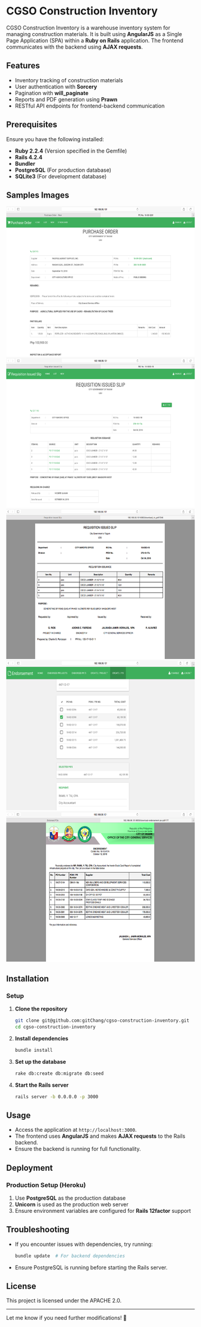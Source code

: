 # CGSO Construction Inventory

CGSO Construction Inventory is a warehouse inventory system for managing construction materials. It is built using **AngularJS** as a Single Page Application (SPA) within a **Ruby on Rails** application. The frontend communicates with the backend using **AJAX requests**.

## Features
- Inventory tracking of construction materials
- User authentication with **Sorcery**
- Pagination with **will_paginate**
- Reports and PDF generation using **Prawn**
- RESTful API endpoints for frontend-backend communication

## Prerequisites
Ensure you have the following installed:
- **Ruby 2.2.4** (Version specified in the Gemfile)
- **Rails 4.2.4**
- **Bundler**
- **PostgreSQL** (For production database)
- **SQLite3** (For development database)

## Samples Images
<img src="https://github.com/gitChang/cgso-construction-inventory/blob/main/app/assets/images/sample/construction-13.png" alt="Purchase Order" height="400">
<img src="https://github.com/gitChang/cgso-construction-inventory/blob/main/app/assets/images/sample/construction-15.png" alt="View Requisition Issued Slip" height="400">
<img src="https://github.com/gitChang/cgso-construction-inventory/blob/main/app/assets/images/sample/construction-17.png" alt="Requisition Issued Slip PDF" height="400">
<img src="https://github.com/gitChang/cgso-construction-inventory/blob/main/app/assets/images/sample/construction-11.png" alt="Create Endorsement Letter" height="400">
<img src="https://github.com/gitChang/cgso-construction-inventory/blob/main/app/assets/images/sample/construction-9.png" alt="Endorsement Letter" height="400">

## Installation

### Setup
1. **Clone the repository**
   ```bash
   git clone git@github.com:gitChang/cgso-construction-inventory.git
   cd cgso-construction-inventory
   ```

2. **Install dependencies**
   ```bash
   bundle install
   ```

3. **Set up the database**
   ```bash
   rake db:create db:migrate db:seed
   ```

4. **Start the Rails server**
   ```bash
   rails server -b 0.0.0.0 -p 3000
   ```

## Usage
- Access the application at `http://localhost:3000`.
- The frontend uses **AngularJS** and makes **AJAX requests** to the Rails backend.
- Ensure the backend is running for full functionality.

## Deployment
### Production Setup (Heroku)
1. Use **PostgreSQL** as the production database
2. **Unicorn** is used as the production web server
3. Ensure environment variables are configured for **Rails 12factor** support

## Troubleshooting
- If you encounter issues with dependencies, try running:
  ```bash
  bundle update  # For backend dependencies
  ```
- Ensure PostgreSQL is running before starting the Rails server.

## License
This project is licensed under the APACHE 2.0.

---

Let me know if you need further modifications! 🚀

